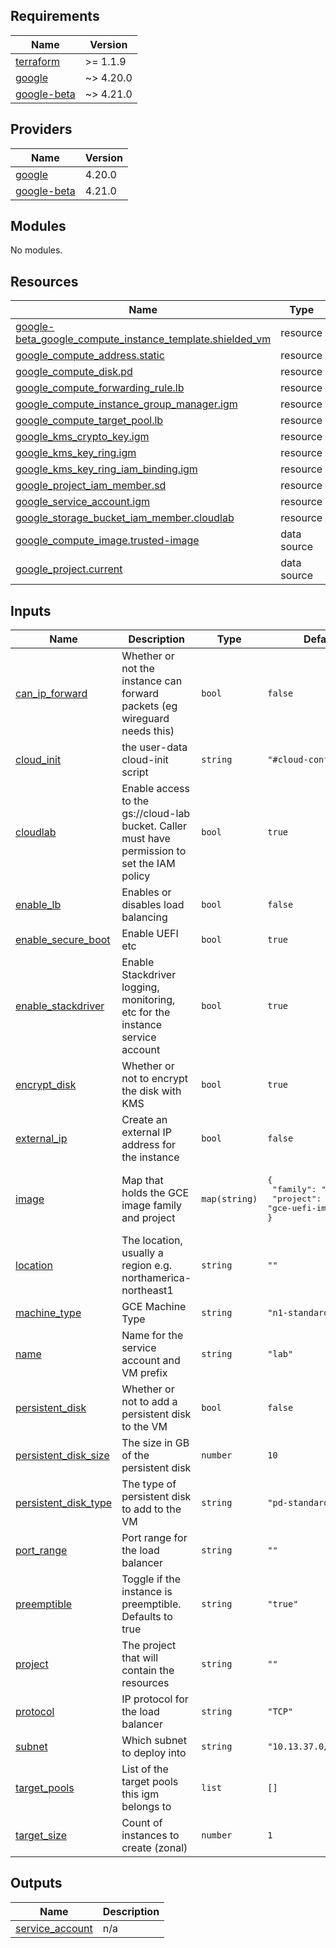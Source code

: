 <!-- BEGIN_TF_DOCS -->
## Requirements

| Name | Version |
|------|---------|
| <a name="requirement_terraform"></a> [terraform](#requirement\_terraform) | >= 1.1.9 |
| <a name="requirement_google"></a> [google](#requirement\_google) | ~> 4.20.0 |
| <a name="requirement_google-beta"></a> [google-beta](#requirement\_google-beta) | ~> 4.21.0 |

## Providers

| Name | Version |
|------|---------|
| <a name="provider_google"></a> [google](#provider\_google) | 4.20.0 |
| <a name="provider_google-beta"></a> [google-beta](#provider\_google-beta) | 4.21.0 |

## Modules

No modules.

## Resources

| Name | Type |
|------|------|
| [google-beta_google_compute_instance_template.shielded_vm](https://registry.terraform.io/providers/hashicorp/google-beta/latest/docs/resources/google_compute_instance_template) | resource |
| [google_compute_address.static](https://registry.terraform.io/providers/hashicorp/google/latest/docs/resources/compute_address) | resource |
| [google_compute_disk.pd](https://registry.terraform.io/providers/hashicorp/google/latest/docs/resources/compute_disk) | resource |
| [google_compute_forwarding_rule.lb](https://registry.terraform.io/providers/hashicorp/google/latest/docs/resources/compute_forwarding_rule) | resource |
| [google_compute_instance_group_manager.igm](https://registry.terraform.io/providers/hashicorp/google/latest/docs/resources/compute_instance_group_manager) | resource |
| [google_compute_target_pool.lb](https://registry.terraform.io/providers/hashicorp/google/latest/docs/resources/compute_target_pool) | resource |
| [google_kms_crypto_key.igm](https://registry.terraform.io/providers/hashicorp/google/latest/docs/resources/kms_crypto_key) | resource |
| [google_kms_key_ring.igm](https://registry.terraform.io/providers/hashicorp/google/latest/docs/resources/kms_key_ring) | resource |
| [google_kms_key_ring_iam_binding.igm](https://registry.terraform.io/providers/hashicorp/google/latest/docs/resources/kms_key_ring_iam_binding) | resource |
| [google_project_iam_member.sd](https://registry.terraform.io/providers/hashicorp/google/latest/docs/resources/project_iam_member) | resource |
| [google_service_account.igm](https://registry.terraform.io/providers/hashicorp/google/latest/docs/resources/service_account) | resource |
| [google_storage_bucket_iam_member.cloudlab](https://registry.terraform.io/providers/hashicorp/google/latest/docs/resources/storage_bucket_iam_member) | resource |
| [google_compute_image.trusted-image](https://registry.terraform.io/providers/hashicorp/google/latest/docs/data-sources/compute_image) | data source |
| [google_project.current](https://registry.terraform.io/providers/hashicorp/google/latest/docs/data-sources/project) | data source |

## Inputs

| Name | Description | Type | Default | Required |
|------|-------------|------|---------|:--------:|
| <a name="input_can_ip_forward"></a> [can\_ip\_forward](#input\_can\_ip\_forward) | Whether or not the instance can forward packets (eg wireguard needs this) | `bool` | `false` | no |
| <a name="input_cloud_init"></a> [cloud\_init](#input\_cloud\_init) | the user-data cloud-init script | `string` | `"#cloud-config\n"` | no |
| <a name="input_cloudlab"></a> [cloudlab](#input\_cloudlab) | Enable access to the gs://cloud-lab bucket. Caller must have permission to set the IAM policy | `bool` | `true` | no |
| <a name="input_enable_lb"></a> [enable\_lb](#input\_enable\_lb) | Enables or disables load balancing | `bool` | `false` | no |
| <a name="input_enable_secure_boot"></a> [enable\_secure\_boot](#input\_enable\_secure\_boot) | Enable UEFI etc | `bool` | `true` | no |
| <a name="input_enable_stackdriver"></a> [enable\_stackdriver](#input\_enable\_stackdriver) | Enable Stackdriver logging, monitoring, etc for the instance service account | `bool` | `true` | no |
| <a name="input_encrypt_disk"></a> [encrypt\_disk](#input\_encrypt\_disk) | Whether or not to encrypt the disk with KMS | `bool` | `true` | no |
| <a name="input_external_ip"></a> [external\_ip](#input\_external\_ip) | Create an external IP address for the instance | `bool` | `false` | no |
| <a name="input_image"></a> [image](#input\_image) | Map that holds the GCE image family and project | `map(string)` | <pre>{<br>  "family": "cos-beta",<br>  "project": "gce-uefi-images"<br>}</pre> | no |
| <a name="input_location"></a> [location](#input\_location) | The location, usually a region e.g. northamerica-northeast1 | `string` | `""` | no |
| <a name="input_machine_type"></a> [machine\_type](#input\_machine\_type) | GCE Machine Type | `string` | `"n1-standard-1"` | no |
| <a name="input_name"></a> [name](#input\_name) | Name for the service account and VM prefix | `string` | `"lab"` | no |
| <a name="input_persistent_disk"></a> [persistent\_disk](#input\_persistent\_disk) | Whether or not to add a persistent disk to the VM | `bool` | `false` | no |
| <a name="input_persistent_disk_size"></a> [persistent\_disk\_size](#input\_persistent\_disk\_size) | The size in GB of the persistent disk | `number` | `10` | no |
| <a name="input_persistent_disk_type"></a> [persistent\_disk\_type](#input\_persistent\_disk\_type) | The type of persistent disk to add to the VM | `string` | `"pd-standard"` | no |
| <a name="input_port_range"></a> [port\_range](#input\_port\_range) | Port range for the load balancer | `string` | `""` | no |
| <a name="input_preemptible"></a> [preemptible](#input\_preemptible) | Toggle if the instance is preemptible. Defaults to true | `string` | `"true"` | no |
| <a name="input_project"></a> [project](#input\_project) | The project that will contain the resources | `string` | `""` | no |
| <a name="input_protocol"></a> [protocol](#input\_protocol) | IP protocol for the load balancer | `string` | `"TCP"` | no |
| <a name="input_subnet"></a> [subnet](#input\_subnet) | Which subnet to deploy into | `string` | `"10.13.37.0/29"` | no |
| <a name="input_target_pools"></a> [target\_pools](#input\_target\_pools) | List of the target pools this igm belongs to | `list` | `[]` | no |
| <a name="input_target_size"></a> [target\_size](#input\_target\_size) | Count of instances to create (zonal) | `number` | `1` | no |

## Outputs

| Name | Description |
|------|-------------|
| <a name="output_service_account"></a> [service\_account](#output\_service\_account) | n/a |
<!-- END_TF_DOCS -->